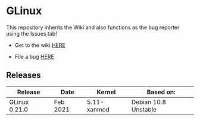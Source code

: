 # GLinux

This repository inherits the Wiki and also functions as the bug reporter using the Issues tab!

- Get to the wiki [HERE](https://github.com/BavarianByte/GLinux/wiki)

- File a bug [HERE](https://github.com/BavarianByte/GLinux/issues)

## Releases

| Release       | Date     | Kernel      | Based on:            |
|---------------|----------|-------------|----------------------|
| GLinux 0.21.0 | Feb 2021 | 5.11-xanmod | Debian 10.8 Unstable |

